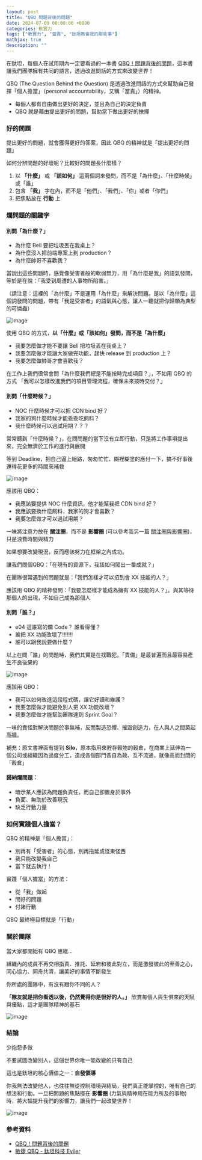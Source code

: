 ```yaml
---
layout: post
title: "QBQ 問題背後的問題"
date: 2024-07-09 00:00:00 +0800
categories: 軟實力
tags: ["軟實力", "當責", "鈦坦教會我的那些事"]
mathjax: true
description: ""
---
```


在鈦坦，每個人在試用期內一定要看過的一本書 [QBQ！問題背後的問題](https://www.books.com.tw/products/0010776691)，這本書讓我們團隊擁有共同的語言，透過改進問話的方式來改變世界！

QBQ (The Question Behind the Question) 是透過改進問話的方式來幫助自己發揮「個人擔當」（personal accountability，又稱「當責」）的精神。

- 每個人都有自由做出更好的決定，並且為自己的決定負責
- QBQ 就是藉由提出更好的問題，幫助當下做出更好的抉擇

### 好的問題

提出更好的問題，就會獲得更好的答案，因此 QBQ 的精神就是「提出更好的問題」

如何分辨問題的好壞呢？比較好的問題長什麼樣？

1. 以 **「什麼」** 或 **「該如何」** 這兩個詞來發問，而不是「為什麼」、「什麼時候」或「誰」
2. 包含 **「我」** 字在內，而不是「他們」、「我們」、「你」或者「你們」
3. 把焦點放在 **行動** 上

### 爛問題的關鍵字

#### 別問「為什麼？」

- 為什麼 Bell 要把垃圾丟在我桌上？
- 為什麼沒人把前端專案上到 production？
- 為什麼帥哥不喜歡我？

當說出這些問題時，感覺像受害者般的軟弱無力，用「為什麼是我」的語氣發問，等於是在說：「我受到周遭的人事物所陷害。」

（請注意：這裡的「為什麼」不是運用「為什麼」來解決問題。是以「為什麼」這個詞發問的問題，帶有「我是受害者」的語氣與心態，讓人一聽就把你歸類為典型的可憐蟲）

![image](/assets/img/posts/HJO3s8jv0.png)

使用 QBQ 的方式，**以「什麼」或「該如何」發問，而不是「為什麼」**

- 我要怎麼做才能不要讓 Bell 把垃圾丟在我桌上？
- 我要怎麼做才能讓大家做完功能，趕快 release 到 production 上？
- 我要怎麼做帥哥才會喜歡我？

在工作上我們很常會問「為什麼我們總是不能按時完成項目？」，不如用 QBQ 的方式 「我可以怎樣改進我們的項目管理流程，確保未來按時交付？」

#### 別問「什麼時候？」

- NOC 什麼時候才可以把 CDN bind 好？
- 我家的狗什麼時候才能乖乖吃飼料？
- 我什麼時候可以過試用期？？？

常常聽到「什麼時候？」，在問問題的當下沒有立即行動，只是將工作事項提出來，完全無濟於工作的進行與展開

等到 Deadline，把自己逼上絕路，匆匆忙忙、糊裡糊塗的應付一下，搞不好事後還得花更多的時間來補救

![image](/assets/img/posts/when.png)

應該用 QBQ：

- 我應該要提供 NOC 什麼資訊，他才能幫我把 CDN bind 好？
- 我應該要換什麼飼料，我家的狗才會喜歡？
- 我要怎麼做才可以過試用期？

一味將注意力放在 **關注圈**，而不是 **影響圈** (可以參考我另一篇 [關注圈與影響圈](/posts/關注圈與影響圈/))，只是浪費時間與精力

如果想要改變現況，反而應該努力在框架之內成功。

讓我們問個QBQ：「在現有的資源下，我該如何闖出一番成就？」

在團隊很常遇到的問題就是：「我們怎樣才可以招到會 XX 技能的人？」

應該用 QBQ 的精神發問：「我要怎麼樣才能成為擁有 XX 技能的人？」。與其等待那個人的出現，不如自己成為那個人

#### 別問「誰？」

- e04 這誰寫的爛 Code？ 誰看得懂？
- 誰把 XX 功能改壞了!!!!!!!
- 誰可以跟我說要做什麼？

以上在問「誰」的問題時，我們其實是在找戰犯。「責備」是最普遍而且最容易產生不良後果的

![image](/assets/img/posts/S1VznLjDC.png)

應該用 QBQ：

- 我可以如何改進這段程式碼，讓它好讀和維護？
- 我要怎麼做才能避免別人把 XX 功能改壞？
- 我要怎麼做才能幫助團隊達到 Sprint Goal？

一味的責怪對解決問題於事無補，反而製造恐懼、摧毀創造力，在人與人之間築起高牆。

補充：原文書裡面有提到 **Silo**，原本指用來貯存穀物的穀倉，在商業上延伸為一個公司或組織因為過度分工，造成各個部門各自為政、互不流通，就像高而封閉的「穀倉」

#### 歸納爛問題：
- 暗示某人應該為問題負責任，而自己卻置身於事外
- 負面、無助於改善現況
- 缺乏行動力量

### 如何實踐個人擔當？

QBQ 的精神是「個人擔當」：
- 別再有「受害者」的心態，別再拖延或怪東怪西
- 我只能改變我自己
- 當下就去執行！

實踐「個人擔當」的方法：
- 從「我」做起
- 問好的問題
- 付諸行動

QBQ 最終極目標就是「行動」

### 關於團隊

當大家都開始有 QBQ 思維...

組織內的成員不再交相指責、推託、延宕和彼此對立，而是激發彼此的至善之心，同心協力、同舟共濟，讓美好的事情不斷發生


你所處的團隊中，有沒有跟你不同的人？

**「隊友就是把你看透以後，仍然覺得你是很好的人。」** 欣賞每個人與生俱來的天賦與優點，這才是團隊精神的基石

![image](/assets/img/posts/H1jj28ovA.png)

### 結論

少抱怨多做

不要試圖改變別人，這個世界你唯一能改變的只有自己

這也是鈦坦的核心價值之一：**自發領導**

你我無法改變他人，也往往無從控制環境與結局，我們真正能掌控的，唯有自己的想法和行動。一旦把問題的焦點擺在 **影響圈** (力氣與精神用在能力所及的事物)時，將大幅提升我們的影響力，讓我們一起改變世界！

![image](/assets/img/posts/Sk_jwLjvC.png)

### 參考資料

- [QBQ！問題背後的問題](https://www.books.com.tw/products/0010776691)
- [敏捷 QBQ - 鈦坦科技 Eviler](https://www.slideshare.net/slideshow/qbq-208630288/208630288)
